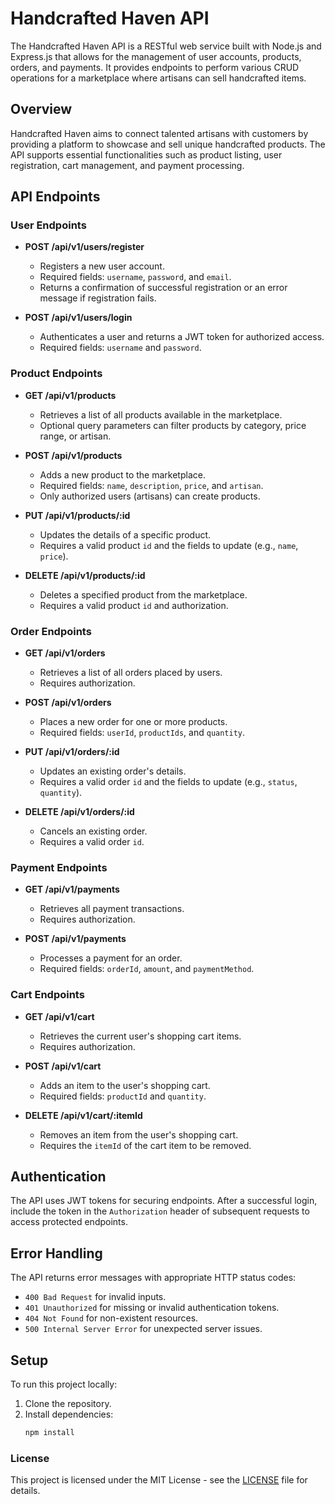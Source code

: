 # Handcrafted Haven API

The Handcrafted Haven API is a RESTful web service built with Node.js and Express.js that allows for the management of user accounts, products, orders, and payments. It provides endpoints to perform various CRUD operations for a marketplace where artisans can sell handcrafted items.

## Overview

Handcrafted Haven aims to connect talented artisans with customers by providing a platform to showcase and sell unique handcrafted products. The API supports essential functionalities such as product listing, user registration, cart management, and payment processing.

## API Endpoints

### User Endpoints

- **POST /api/v1/users/register**
  - Registers a new user account.
  - Required fields: `username`, `password`, and `email`.
  - Returns a confirmation of successful registration or an error message if registration fails.

- **POST /api/v1/users/login**
  - Authenticates a user and returns a JWT token for authorized access.
  - Required fields: `username` and `password`.

### Product Endpoints

- **GET /api/v1/products**
  - Retrieves a list of all products available in the marketplace.
  - Optional query parameters can filter products by category, price range, or artisan.

- **POST /api/v1/products**
  - Adds a new product to the marketplace.
  - Required fields: `name`, `description`, `price`, and `artisan`.
  - Only authorized users (artisans) can create products.

- **PUT /api/v1/products/:id**
  - Updates the details of a specific product.
  - Requires a valid product `id` and the fields to update (e.g., `name`, `price`).

- **DELETE /api/v1/products/:id**
  - Deletes a specified product from the marketplace.
  - Requires a valid product `id` and authorization.

### Order Endpoints

- **GET /api/v1/orders**
  - Retrieves a list of all orders placed by users.
  - Requires authorization.

- **POST /api/v1/orders**
  - Places a new order for one or more products.
  - Required fields: `userId`, `productIds`, and `quantity`.

- **PUT /api/v1/orders/:id**
  - Updates an existing order's details.
  - Requires a valid order `id` and the fields to update (e.g., `status`, `quantity`).

- **DELETE /api/v1/orders/:id**
  - Cancels an existing order.
  - Requires a valid order `id`.

### Payment Endpoints

- **GET /api/v1/payments**
  - Retrieves all payment transactions.
  - Requires authorization.

- **POST /api/v1/payments**
  - Processes a payment for an order.
  - Required fields: `orderId`, `amount`, and `paymentMethod`.

### Cart Endpoints

- **GET /api/v1/cart**
  - Retrieves the current user's shopping cart items.
  - Requires authorization.

- **POST /api/v1/cart**
  - Adds an item to the user's shopping cart.
  - Required fields: `productId` and `quantity`.

- **DELETE /api/v1/cart/:itemId**
  - Removes an item from the user's shopping cart.
  - Requires the `itemId` of the cart item to be removed.

## Authentication

The API uses JWT tokens for securing endpoints. After a successful login, include the token in the `Authorization` header of subsequent requests to access protected endpoints.

## Error Handling

The API returns error messages with appropriate HTTP status codes:
- `400 Bad Request` for invalid inputs.
- `401 Unauthorized` for missing or invalid authentication tokens.
- `404 Not Found` for non-existent resources.
- `500 Internal Server Error` for unexpected server issues.

## Setup

To run this project locally:
1. Clone the repository.
2. Install dependencies:
   ```bash
   npm install


### License

This project is licensed under the MIT License - see the [LICENSE](/docs/LICENSE) file for details.
